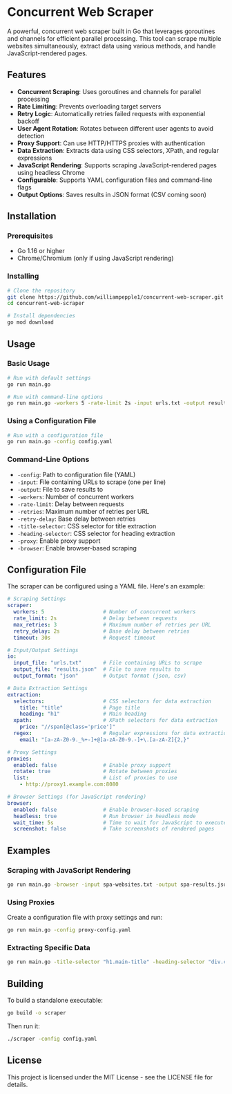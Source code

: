 # Concurrent Web Scraper

A powerful, concurrent web scraper built in Go that leverages goroutines and channels for efficient parallel processing. This tool can scrape multiple websites simultaneously, extract data using various methods, and handle JavaScript-rendered pages.

## Features

- **Concurrent Scraping**: Uses goroutines and channels for parallel processing
- **Rate Limiting**: Prevents overloading target servers
- **Retry Logic**: Automatically retries failed requests with exponential backoff
- **User Agent Rotation**: Rotates between different user agents to avoid detection
- **Proxy Support**: Can use HTTP/HTTPS proxies with authentication
- **Data Extraction**: Extracts data using CSS selectors, XPath, and regular expressions
- **JavaScript Rendering**: Supports scraping JavaScript-rendered pages using headless Chrome
- **Configurable**: Supports YAML configuration files and command-line flags
- **Output Options**: Saves results in JSON format (CSV coming soon)

## Installation

### Prerequisites

- Go 1.16 or higher
- Chrome/Chromium (only if using JavaScript rendering)

### Installing

```bash
# Clone the repository
git clone https://github.com/williampepple1/concurrent-web-scraper.git
cd concurrent-web-scraper

# Install dependencies
go mod download
```

## Usage

### Basic Usage

```bash
# Run with default settings
go run main.go

# Run with command-line options
go run main.go -workers 5 -rate-limit 2s -input urls.txt -output results.json
```

### Using a Configuration File

```bash
# Run with a configuration file
go run main.go -config config.yaml
```

### Command-Line Options

- `-config`: Path to configuration file (YAML)
- `-input`: File containing URLs to scrape (one per line)
- `-output`: File to save results to
- `-workers`: Number of concurrent workers
- `-rate-limit`: Delay between requests
- `-retries`: Maximum number of retries per URL
- `-retry-delay`: Base delay between retries
- `-title-selector`: CSS selector for title extraction
- `-heading-selector`: CSS selector for heading extraction
- `-proxy`: Enable proxy support
- `-browser`: Enable browser-based scraping

## Configuration File

The scraper can be configured using a YAML file. Here's an example:

```yaml
# Scraping Settings
scraper:
  workers: 5                   # Number of concurrent workers
  rate_limit: 2s               # Delay between requests
  max_retries: 3               # Maximum number of retries per URL
  retry_delay: 2s              # Base delay between retries
  timeout: 30s                 # Request timeout

# Input/Output Settings
io:
  input_file: "urls.txt"       # File containing URLs to scrape
  output_file: "results.json"  # File to save results to
  output_format: "json"        # Output format (json, csv)

# Data Extraction Settings
extraction:
  selectors:                   # CSS selectors for data extraction
    title: "title"             # Page title
    heading: "h1"              # Main heading
  xpath:                       # XPath selectors for data extraction
    price: "//span[@class='price']"
  regex:                       # Regular expressions for data extraction
    email: "[a-zA-Z0-9._%+-]+@[a-zA-Z0-9.-]+\.[a-zA-Z]{2,}"

# Proxy Settings
proxies:
  enabled: false               # Enable proxy support
  rotate: true                 # Rotate between proxies
  list:                        # List of proxies to use
    - http://proxy1.example.com:8080

# Browser Settings (for JavaScript rendering)
browser:
  enabled: false               # Enable browser-based scraping
  headless: true               # Run browser in headless mode
  wait_time: 5s                # Time to wait for JavaScript to execute
  screenshot: false            # Take screenshots of rendered pages
```

## Examples

### Scraping with JavaScript Rendering

```bash
go run main.go -browser -input spa-websites.txt -output spa-results.json
```

### Using Proxies

Create a configuration file with proxy settings and run:

```bash
go run main.go -config proxy-config.yaml
```

### Extracting Specific Data

```bash
go run main.go -title-selector "h1.main-title" -heading-selector "div.content h2"
```

## Building

To build a standalone executable:

```bash
go build -o scraper
```

Then run it:

```bash
./scraper -config config.yaml
```

## License

This project is licensed under the MIT License - see the LICENSE file for details.